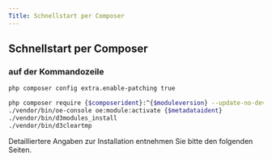 ```yaml
---
Title: Schnellstart per Composer
---
```


## Schnellstart per Composer

### **auf der Kommandozeile**

```bash
php composer config extra.enable-patching true

php composer require {$composerident}:^{$moduleversion} --update-no-dev
./vendor/bin/oe-console oe:module:activate {$metadataident}
./vendor/bin/d3modules_install
./vendor/bin/d3cleartmp
```

Detailliertere Angaben zur Installation entnehmen Sie bitte den folgenden Seiten.
